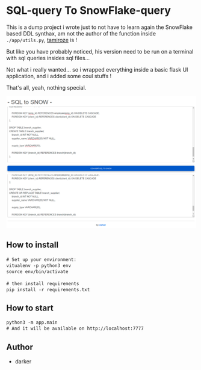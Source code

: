 # SQL-query To SnowFlake-query

This is a dump project i wrote just to not have to learn again the SnowFlake based DDL synthax,
am not the author of the function inside `./app/utils.py`, 
[tamiroze](https://gist.github.com/tamiroze/dc0bdd596ed2c6b70fe921061401e739) is !

But like you have probably noticed, his version need to be run on a terminal with sql queries insides sql files...

Not what i really wanted... so i wrapped everything inside a basic flask UI application, and i added some coul stuffs !

That's all, yeah, nothing special.

![](screen.png)

## How to install

```shell
# Set up your environment:
vitualenv -p python3 env
source env/bin/activate

# then install requirements
pip install -r requirements.txt
```

## How to start
```shell
python3 -m app.main
# And it will be available on http://localhost:7777
```

## Author
- darker
